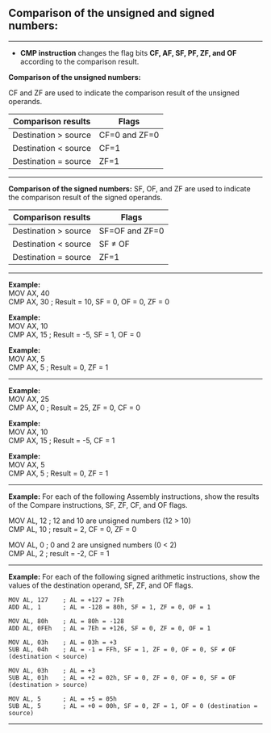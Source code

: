 
## Comparison of the unsigned and signed numbers:
***

- **CMP instruction** changes the flag bits **CF, AF, SF, PF, ZF, and OF** according to the comparison result.

**Comparison of the unsigned numbers:**

CF and ZF are used to indicate the comparison result of the unsigned operands.

| Comparison results       | Flags               |
|--------------------------|---------------------|
| Destination > source     | CF=0 and ZF=0      |
| Destination < source     | CF=1               |
| Destination = source     | ZF=1               |

***

**Comparison of the signed numbers:**
SF, OF, and ZF are used to indicate the comparison result of the signed operands.

| Comparison results       | Flags               |
|--------------------------|---------------------|
| Destination > source     | SF=OF and ZF=0      |
| Destination < source     | SF ≠ OF             |
| Destination = source     | ZF=1                |

***

**Example:**  
MOV AX, 40  
CMP AX, 30 ; Result = 10, SF = 0, OF = 0, ZF = 0  

**Example:**  
MOV AX, 10  
CMP AX, 15 ; Result = -5, SF = 1, OF = 0  

**Example:**  
MOV AX, 5  
CMP AX, 5 ; Result = 0, ZF = 1

***

**Example:**  
MOV AX, 25  
CMP AX, 0 ; Result = 25, ZF = 0, CF = 0  

**Example:**  
MOV AX, 10  
CMP AX, 15 ; Result = -5, CF = 1  

**Example:**  
MOV AX, 5  
CMP AX, 5 ; Result = 0, ZF = 1

***

**Example:** For each of the following Assembly instructions, show the results of the Compare instructions, SF, ZF, CF, and OF flags.

MOV AL, 12    ; 12 and 10 are unsigned numbers (12 > 10)  
CMP AL, 10    ; result = 2, CF = 0, ZF = 0  

MOV AL, 0     ; 0 and 2 are unsigned numbers (0 < 2)  
CMP AL, 2     ; result = -2, CF = 1

***

**Example:** For each of the following signed arithmetic instructions, show the values of the destination operand, SF, ZF, and OF flags.

```
MOV AL, 127    ; AL = +127 = 7Fh  
ADD AL, 1      ; AL = -128 = 80h, SF = 1, ZF = 0, OF = 1  

MOV AL, 80h    ; AL = 80h = -128  
ADD AL, 0FEh   ; AL = 7Eh = +126, SF = 0, ZF = 0, OF = 1  

MOV AL, 03h    ; AL = 03h = +3  
SUB AL, 04h    ; AL = -1 = FFh, SF = 1, ZF = 0, OF = 0, SF ≠ OF (destination < source)  

MOV AL, 03h    ; AL = +3  
SUB AL, 01h    ; AL = +2 = 02h, SF = 0, ZF = 0, OF = 0, SF = OF (destination > source)  

MOV AL, 5      ; AL = +5 = 05h  
SUB AL, 5      ; AL = +0 = 00h, SF = 0, ZF = 1, OF = 0 (destination = source)

```

***